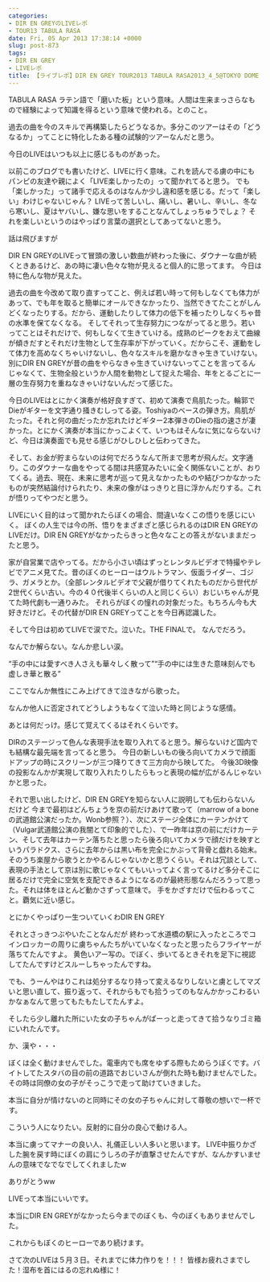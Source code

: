 ```yaml
---
categories:
- DIR EN GREYのLIVEレポ
- TOUR13 TABULA RASA
date: Fri, 05 Apr 2013 17:38:14 +0000
slug: post-873
tags:
- DIR EN GREY
- LIVEレポ
title: 【ライブレポ】DIR EN GREY TOUR2013 TABULA RASA2013_4_5@TOKYO DOME CITY HALL
---
```


TABULA RASA
ラテン語で「磨いた板」という意味。人間は生来まっさらなもので経験によって知識を得るという意味で使われる。とのこと。

過去の曲を今のスキルで再構築したらどうなるか。多分このツアーはその「どうなるか」ってことに特化したある種の試験的ツアーなんだと思う。

<!--more-->

今日のLIVEはいつも以上に感じるものがあった。

以前このブログでも書いたけど、LIVEに行く意味。これを読んでる虜の中にもパンピの友達や親によく「LIVE楽しかったの」って聞かれてると思う。
でも「楽しかった」って諸手で応えるのはなんか少し違和感を感じる。だって「楽しい」わけじゃないじゃん？
LIVEって苦しいし、痛いし、暑いし、辛いし、冬なら寒いし、夏はヤバいし、嫌な思いをすることなんてしょっちゅうでしょ？
それを楽しいというのはやっぱり言葉の選択としてあってないと思う。

話は飛びますが

DIR EN GREYのLIVEって冒頭の激しい数曲が終わった後に、ダウナーな曲が続くときあるけど、あの時に凄い色々な物が見えると個人的に思ってます。
今日は特に色んな物が見えた。

過去の曲を今改めて取り直すってこと、例えば若い時って何もしなくても体力があって、でも年を取ると簡単にオールできなかったり、当然できてたことがしんどくなったりする。だから、運動したりして体力の低下を補ったりしなくちゃ昔の水準を保てなくなる。
そしてそれって生存努力につながってると思う。若いってことはそれだけで、何もしなくて生きていける。成熟のピークをおえて曲線が傾きだすとそれだけ生物として生存率が下がっていく。だからこそ、運動をして体力を高めなくちゃいけないし、色々なスキルを磨かなきゃ生きていけない。
別にDIR EN GREYが昔の曲をやらなきゃ生きていけないってことを言ってるんじゃなくて、生物全般というか人間を動物として捉えた場合、年をとるごとに一層の生存努力を重ねなきゃいけないんだって感じた。

今日のLIVEはとにかく演奏が格好良すぎて、初めて演奏で鳥肌たった。輪郭でDieがギターを文字通り掻きむしってる姿。Toshiyaのベースの弾き方。鳥肌がたった。それと何の曲だったか忘れたけどギター2本弾きのDieの指の速さが凄かった。とにかく演奏が本当にかっこよくて、いつもはそんなに気にならないけど、今日は演奏面でも見せる感じがひしひしと伝わってきた。

そして、お金が貯まらないのは何でだろうなんて所まで思考が飛んだ。文字通り。このダウナーな曲をやってる間は共感覚みたいに全く関係ないことが、おりてくる。過去、現在、未来に思考が巡って見えなかったものや結びつかなかったものが突然結論付けられたり、未来の像がはっきりと目に浮かんだりする。これが悟りってやつだと思う。

LIVEにいく目的はって聞かれたらぼくの場合、間違いなくこの悟りを感じにいく。
ぼくの人生では今の所、悟りをまざまざと感じられるのはDIR EN GREYのLIVEだけ。DIR EN GREYがなかったらきっと色々なことの答えがないままだったと思う。

家が自営業で店やってる。だから小さい頃はずっとレンタルビデオで特撮やテレビでアニメ見てた。昔のぼくのヒーローはウルトラマン、仮面ライダー、ゴジラ、ガメラとか。（全部レンタルビデオで父親が借りてくれたものだから世代が2世代くらい古い。今の４０代後半くらいの人と同じくらい）おじいちゃんが見てた時代劇も一通りみた。
それらがぼくの憧れの対象だった。もちろん今も大好きだけど。その代替がDIR EN GREYってことを今日再認識した。

そして今日は初めてLIVEで涙でた。泣いた。THE FINALで。
なんでだろう。

なんでか解らない。なんか悲しい涙。

“手の中には愛すべき人さえも華々しく散って”“手の中には生きた意味刻んでも虚しき華と散る”

ここでなんか無性にこみ上げてきて泣きながら歌った。

なんか他人に否定されてどうしようもなくて泣いた時と同じような感情。

あとは何だっけ。感じて覚えてくるはそれくらいです。

DIRのステージって色んな表現手法を取り入れてると思う。解らないけど国内でも結構な最先端を言ってると思う。
今日の新しいもの後ろ向いてカメラで顔面ドアップの時にスクリーンが三つ降りてきて三方向から映してた。
今後3D映像の投影なんかが実現して取り入れたりしたらもっと表現の幅が広がるんじゃないかと思った。

それで思い出したけど、DIR EN GREYを知らない人に説明しても伝わらないんだけど
今まで最初はどんちょうを京の前だけあけて歌って（marrow of a boneの武道館公演だったか。Wonb参照？）、次にステージ全体にカーテンかけて（Vulgar武道館公演の我闇とて印象的でした）、で一昨年は京の前にだけカーテン、そして去年はカーテン落ちたと思ったら後ろ向いてカメラで顔だけを映すというパラドクス、さらに去年からは黒い布を完全にかぶって背骨と戯れる始末。
そのうち楽屋から歌うとかやるんじゃないかと思うくらい。それは冗談として、表現の手法として京は別に歌じゃなくてもいいってよく言ってるけど多分そこに居るだけで完全に空気を支配できるようになるのが最終形態なんだろうって思った。それは体をほとんど動かさずって意味で。
手をかざすだけで伝わるってこと。覇気に近い感じ。

とにかくやっぱり一生ついていくわDIR EN GREY

それとさっきつぶやいたことなんだが
終わって水道橋の駅に入ったところでコインロッカーの周りに虜ちゃんたちがいていなくなったと思ったらフライヤーが落ちてたんですよ。
黄色いアー写の。でぼく、歩いてるときそれを足下に視認してたんですけどスルーしちゃったんですね。

でも、うーんやはりこれは処分するなり持って変えるなりしないと虜としてマズいと思い直して、振り返って、それからもでも拾うってのもなんかかっこわるいかなぁなんて思ってもたもたしてたんすよ。

そしたら少し離れた所にいた女の子ちゃんがぱーっと走ってきて拾うなりゴミ箱にいれたんです。

か、漢や・・・

ぼくは全く動けませんでした。電車内でも席をゆずる際もためらうぼくです。バイトしてたスタバの目の前の道路でおじいさんが倒れた時も動けませんでした。その時は同僚の女の子がそっこうで走って助けていきました。

本当に自分が情けないのと同時にその女の子ちゃんに対して尊敬の想いで一杯です。

こういう人になりたい。反射的に自分の良心で動ける人。

本当に虜ってマナーの良い人、礼儀正しい人多いと思います。
LIVE中振りかざした腕を戻す時にぼくの肩にうしろの子が直撃させたんですが、なんかすいませんの意味でなでなでしてくれましたw

ありがとうww

LIVEって本当にいいです。

本当にDIR EN GREYがなかったら今までのぼくも、今のぼくもありませんでした。

これからもぼくのヒーローであり続けます。

さて次のLIVEは５月３日。それまでに体力作りを！！！
皆様お疲れさまでした！湿布を首にはるの忘れぬ様に！